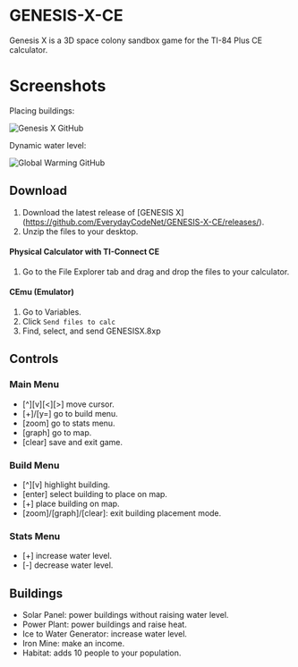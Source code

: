 # GENESIS-X-CE
Genesis X is a 3D space colony sandbox game for the TI-84 Plus CE calculator.

# Screenshots
Placing buildings:

![Genesis X GitHub](https://user-images.githubusercontent.com/59743315/105261418-9b44de00-5b5d-11eb-83bb-88149c68506a.gif)

Dynamic water level: 

![Global Warming GitHub](https://user-images.githubusercontent.com/59743315/105260901-9fbcc700-5b5c-11eb-886e-805c8d6fdcaf.png)

## Download
1. Download the latest release of [GENESIS X] (https://github.com/EverydayCodeNet/GENESIS-X-CE/releases/).
2. Unzip the files to your desktop.

#### Physical Calculator with TI-Connect CE
1. Go to the File Explorer tab and drag and drop the files to your calculator.

#### CEmu (Emulator)
1. Go to Variables.
2. Click `Send files to calc`
3. Find, select, and send GENESISX.8xp

## Controls
### Main Menu
- [^][v][<][>] move cursor. 
- [+]/[y=] go to build menu.
- [zoom] go to stats menu.
- [graph] go to map.
- [clear] save and exit game.

### Build Menu
- [^][v] highlight building.
- [enter] select building to place on map. 
- [+] place building on map.
- [zoom]/[graph]/[clear]: exit building placement mode.

### Stats Menu 
- [+] increase water level.
- [-] decrease water level.

## Buildings
- Solar Panel: power buildings without raising water level.
- Power Plant: power buildings and raise heat.
- Ice to Water Generator: increase water level.
- Iron Mine: make an income.
- Habitat: adds 10 people to your population.
